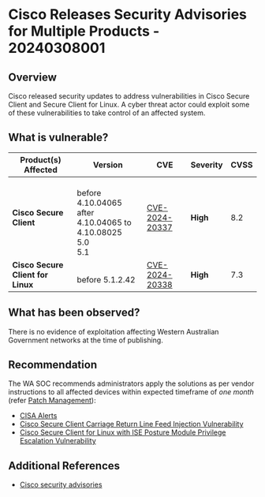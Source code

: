 # Cisco Releases Security Advisories for Multiple Products - 20240308001

## Overview

Cisco released security updates to address vulnerabilities in Cisco Secure Client and Secure Client for Linux. A cyber threat actor could exploit some of these vulnerabilities to take control of an affected system.

## What is vulnerable?


| Product(s) Affected | Version |CVE | Severity     | CVSS |
| ------------------- | ------- | ------------ | ---- | ---- |
| **Cisco Secure Client** | <br> before 4.10.04065 <br> after 4.10.04065 to 4.10.08025 <br> 5.0 <br> 5.1|   [CVE-2024-20337](https://nvd.nist.gov/vuln/detail/CVE-2024-20337)      | **High** | 8.2  |
| **Cisco Secure Client for Linux** | <br> before 5.1.2.42 |     [CVE-2024-20338](https://nvd.nist.gov/vuln/detail/CVE-2024-28222)     | **High** | 7.3  |



## What has been observed?

There is no evidence of exploitation affecting Western Australian Government networks at the time of publishing.

## Recommendation

The WA SOC recommends administrators apply the solutions as per vendor instructions to all affected devices within expected timeframe of *one month* (refer [Patch Management](../guidelines/patch-management.md)):

- [CISA Alerts](https://www.cisa.gov/news-events/alerts/2024/03/07/cisco-releases-security-updates-secure-client)
- [Cisco Secure Client Carriage Return Line Feed Injection Vulnerability](https://sec.cloudapps.cisco.com/security/center/content/CiscoSecurityAdvisory/cisco-sa-secure-client-crlf-W43V4G7)
- [Cisco Secure Client for Linux with ISE Posture Module Privilege Escalation Vulnerability](https://sec.cloudapps.cisco.com/security/center/content/CiscoSecurityAdvisory/cisco-sa-secure-privesc-sYxQO6ds)

## Additional References

- [Cisco security advisories](https://sec.cloudapps.cisco.com/security/center/publicationListing.x)
